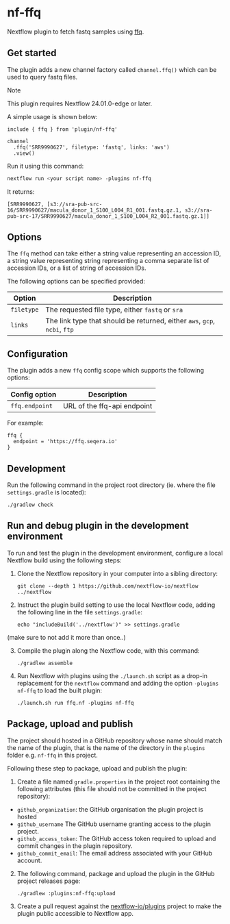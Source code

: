 # nf-ffq

Nextflow plugin to fetch fastq samples using [ffq](https://github.com/nextflow-io/nf-ffq).

## Get started 

The plugin adds a new channel factory called `channel.ffq()` which can be used to query fastq files.

> [!Note]
> This plugin requires Nextflow 24.01.0-edge or later.

A simple usage is shown below:

```
include { ffq } from 'plugin/nf-ffq'

channel
  .ffq('SRR9990627', filetype: 'fastq', links: 'aws')
  .view()
```

Run it using this command:

```bash
nextflow run <your script name> -plugins nf-ffq
```

It returns: 

```
[SRR9990627, [s3://sra-pub-src-16/SRR9990627/macula_donor_1_S100_L004_R1_001.fastq.gz.1, s3://sra-pub-src-17/SRR9990627/macula_donor_1_S100_L004_R2_001.fastq.gz.1]]
```


## Options

The `ffq` method can take either a string value representing an accession ID, a string value representing string representing a comma separate list of accession IDs, or a list of string of accession IDs.

The following options can be specified provided:

| Option 	        | Description 	            |
|---	            |---	                    |
| `filetype`        | The requested file type, either `fastq` or `sra`
| `links`           | The link type that should be returned, either `aws`, `gcp`, `ncbi`, `ftp`


## Configuration

The plugin adds a new `ffq` config scope which supports the following options:

| Config option 	| Description 	            |
|---	            |---	                    |
| `ffq.endpoint`    | URL of the ffq-api endpoint

For example:
```
ffq {
  endpoint = 'https://ffq.seqera.io'
}
```

## Development


Run the following command in the project root directory (ie. where the file `settings.gradle` is located):

    ./gradlew check

## Run and debug plugin in the development environment

To run and test the plugin in the development environment, configure a local Nextflow build 
using the following steps:

1. Clone the Nextflow repository in your computer into a sibling directory:

    ```
    git clone --depth 1 https://github.com/nextflow-io/nextflow ../nextflow
    ```
  
2. Instruct the plugin build setting to use the local Nextflow code, adding the following 
  line in the file `settings.gradle`: 
   
    ```
    echo "includeBuild('../nextflow')" >> settings.gradle
    ```
  
  (make sure to not add it more than once..)

3. Compile the plugin along the Nextflow code, with this command:

    ```
    ./gradlew assemble
    ```

4. Run Nextflow with plugins using the `./launch.sh` script as a drop-in replacement for the `nextflow` command and 
  adding the option `-plugins nf-ffq` to load the built plugin:
   
    ```
    ./launch.sh run ffq.nf -plugins nf-ffq
    ```

## Package, upload and publish

The project should hosted in a GitHub repository whose name should match the name of the plugin,
that is the name of the directory in the `plugins` folder e.g. `nf-ffq` in this project.

Following these step to package, upload and publish the plugin:

1. Create a file named `gradle.properties` in the project root containing the following attributes
   (this file should not be committed in the project repository):

  * `github_organization`: the GitHub organisation the plugin project is hosted
  * `github_username` The GitHub username granting access to the plugin project.
  * `github_access_token`:  The GitHub access token required to upload and commit changes in the plugin repository.
  * `github_commit_email`:  The email address associated with your GitHub account.

2. The following command, package and upload the plugin in the GitHub project releases page:

    ```
    ./gradlew :plugins:nf-ffq:upload
    ```

3. Create a pull request against the [nextflow-io/plugins](https://github.com/nextflow-io/plugins/blob/main/plugins.json) 
  project to make the plugin public accessible to Nextflow app. 
